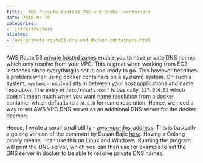 ```yaml
---
title:  AWS Private Route53 DNS and Docker containers
date: 2018-08-15
categories:
-  infrastructure
aliases:
- /aws-private-route53-dns-and-docker-containers.html
---
```


AWS Route 53 [private hosted zones](https://docs.aws.amazon.com/Route53/latest/DeveloperGuide/hosted-zones-private.html) 
enable you to have private DNS names which only resolve from your VPC. This is great
when working from EC2 instances since everything is setup and ready to go. This however becomes a problem when using
docker containers on a systemd system. On such a system, `systemd-resolved` sits in between your host applications
and name resolution. The entry in `/etc/resolv.conf` is basically, `127.0.0.53` which doesn't mean much when you want
name resolution from a docker container which defaults to `8.8.8.8` for name resolution. Hence, we need a way to set
AWS VPC DNS server as an additional DNS server for the docker daemon.

Hence, I wrote a small small utility - [aws-vpc-dns-address](https://github.com/amitsaha/aws-vpc-dns-address). 
This is basically a golang version of the comment by Dusan Bajic [here](https://stackoverflow.com/questions/39100395/getting-the-dns-ip-used-within-an-aws-vpc). Having a Golang binary means, I can use this on Linux and Windows.  Running the program will print the 
DNS server, which you can then use for example to set the DNS server in docker to be able to resolve private DNS names.
